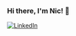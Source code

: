 ### Hi there, I'm Nic! 👋

[![LinkedIn](https://img.shields.io/badge/@nicwaller--critical?style=social&logo=linkedin)](https://www.linkedin.com/in/nicwaller/)
<!-- [![Twitter](https://img.shields.io/badge/@nic__waller--critical?style=social&logo=twitter)](https://twitter.com/nic_waller) -->
